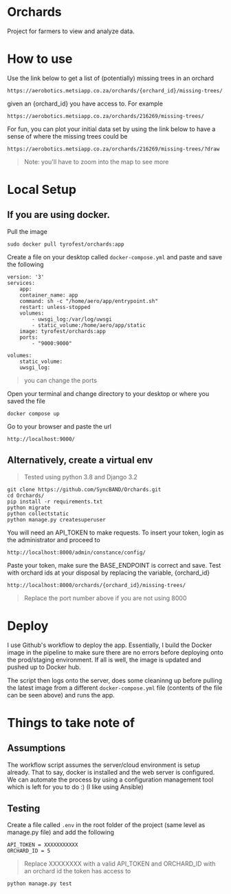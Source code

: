 # Orchards
Project for farmers to view and analyze data.


# How to use

Use the link below to get a list of (potentially) missing trees in an orchard

    https://aerobotics.metsiapp.co.za/orchards/{orchard_id}/missing-trees/

given an {orchard_id} you have access to. For example
    
    https://aerobotics.metsiapp.co.za/orchards/216269/missing-trees/

For fun, you can plot your initial data set by using the link below to have a sense of where the missing trees could be

    https://aerobotics.metsiapp.co.za/orchards/216269/missing-trees/?draw

> Note: you'll have to zoom into the map to see more


# Local Setup 

## If you are using docker. 

Pull the image

    sudo docker pull tyrofest/orchards:app

Create a file on your desktop called `docker-compose.yml` and paste and save the following

    version: '3'
    services:
        app:
        container_name: app
        command: sh -c "/home/aero/app/entrypoint.sh"
        restart: unless-stopped
        volumes:
            - uwsgi_log:/var/log/uwsgi
            - static_volume:/home/aero/app/static
        image: tyrofest/orchards:app
        ports:
            - "9000:9000"

    volumes:
        static_volume:
        uwsgi_log:

> you can change the ports 

Open your terminal and change directory to your desktop or where you saved the file

    docker compose up

Go to your browser and paste the url

    http://localhost:9000/


## Alternatively, create a virtual env 

> Tested using python 3.8 and Django 3.2

    git clone https://github.com/SyncBAND/Orchards.git
    cd Orchards/
    pip install -r requirements.txt
    python migrate
    python collectstatic
    python manage.py createsuperuser

You will need an API_TOKEN to make requests. To insert your token, login as the 
administrator and proceed to

    http://localhost:8000/admin/constance/config/

Paste your token, make sure the BASE_ENDPOINT is correct and save. Test with orchard ids at your disposal by replacing the variable, {orchard_id}

    http://localhost:8000/orchards/{orchard_id}/missing-trees/

> Replace the port number above if you are not using 8000


# Deploy

I use Github's workflow to deploy the app. Essentially, I build the Docker image in the pipeline to make sure there are no errors before deploying onto the prod/staging environment. If all is well, the image is updated and pushed up to Docker hub. 

The script then logs onto the server, does some cleaninng up before pulling the latest image from a different `docker-compose.yml` file (contents of the file can be seen above) and runs the app.


# Things to take note of

## Assumptions

The workflow script assumes the server/cloud environment is setup already. That to say, docker is installed and the web server is configured. We can automate the process by using a configuration management tool which is left for you to do :) (I like using Ansible)

## Testing

Create a file called `.env` in the root folder of the project (same level as manage.py file) and add the following

    API_TOKEN = XXXXXXXXXXX
    ORCHARD_ID = 5

> Replace XXXXXXXX with a valid API_TOKEN and ORCHARD_ID with an orchard id the token has access to

    python manage.py test


